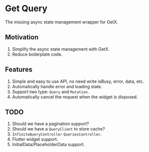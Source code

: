 # Get Query

The missing async state management wrapper for GetX.

## Motivation

1. Simplify the async state management with GetX.
2. Reduce boilerplate code.

## Features

1. Simple and easy to use API, no need write isBusy, error, data, etc.
2. Automatically handle error and loading state.
3. Support two type: `Query` and `Mutation`.
4. Automatically cancel the request when the widget is disposed.

## TODO

1. Should we have a pagination support?
2. Should we have a `QueryClient` to store cache?
3. `InfiniteQueryController` `QueriesController`.
4. Flutter widget support.
5. InitialData/PlaceholderData support.

